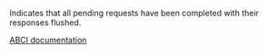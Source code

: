 Indicates that all pending requests have been completed with their responses flushed.

[ABCI documentation](https://docs.cometbft.com/master/spec/abci/abci.html#flush)